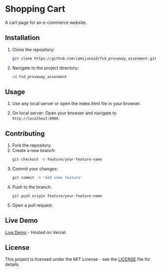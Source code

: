 # Shopping Cart

A cart page for an e-commerce website.

## Installation

1. Clone the repository:
    ```sh
    git clone https://github.com/iamsjunaid/fsd_proveway_assesment.git
    ```
2. Navigate to the project directory:
    ```sh
    cd fsd_proveway_assesment
    ```

## Usage

1. Use any local server or open the index.html file in your browser.

2. On local server:
    Open your browser and navigate to `http://localhost:8000`.

## Contributing

1. Fork the repository.
2. Create a new branch:
    ```sh
    git checkout -b feature/your-feature-name
    ```
3. Commit your changes:
    ```sh
    git commit -m 'Add some feature'
    ```
4. Push to the branch:
    ```sh
    git push origin feature/your-feature-name
    ```
5. Open a pull request.

## Live Demo

[Live Demo](https://fsd-proveway-assesment-ghua.vercel.app/) - Hosted on Vercel.

## License

This project is licensed under the MIT License - see the [LICENSE](LICENSE) file for details.